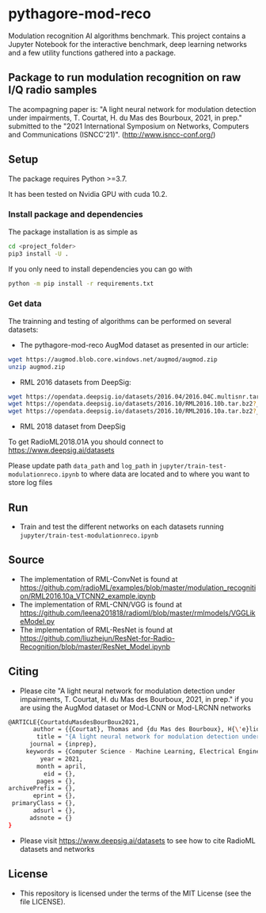 # pythagore-mod-reco
Modulation recognition AI algorithms benchmark.
This project contains a Jupyter Notebook for the interactive benchmark, deep learning networks and a few utility functions gathered into a package.

## Package to run modulation recognition on raw I/Q radio samples

The acompagning paper is: "A light neural network for modulation detection under impairments, T. Courtat, H. du Mas des Bourboux, 2021, in prep."
submitted to the "2021 International Symposium on Networks, Computers and Communications (ISNCC'21)".
(http://www.isncc-conf.org/)

## Setup
The package requires Python >=3.7.

It has been tested on Nvidia GPU with cuda 10.2.

### Install package and dependencies

The package installation is as simple as
```bash
cd <project_folder>
pip3 install -U .
```

If you only need to install dependencies you can go with
```bash
python -m pip install -r requirements.txt
```

### Get data
The trainning and testing of algorithms can be performed on several datasets:

- The pythagore-mod-reco AugMod dataset as presented in our article:

```bash
wget https://augmod.blob.core.windows.net/augmod/augmod.zip
unzip augmod.zip
```
- RML 2016 datasets from DeepSig:
```bash
wget https://opendata.deepsig.io/datasets/2016.04/2016.04C.multisnr.tar.bz2?__hstc=233546881.9c91e0549f9b6bfce6708a49c211c1c9.1614872457734.1614872457734.1614872457734.1&__hssc=233546881.1.1614872457735&__hsfp=1843090487
wget https://opendata.deepsig.io/datasets/2016.10/RML2016.10b.tar.bz2?__hstc=233546881.9c91e0549f9b6bfce6708a49c211c1c9.1614872457734.1614872457734.1614872457734.1&__hssc=233546881.1.1614872457735&__hsfp=1843090487
wget https://opendata.deepsig.io/datasets/2016.10/RML2016.10a.tar.bz2?__hstc=233546881.9c91e0549f9b6bfce6708a49c211c1c9.1614872457734.1614872457734.1614872457734.1&__hssc=233546881.1.1614872457735&__hsfp=1843090487
```

- RML 2018 dataset from DeepSig

To get RadioML2018.01A  you should connect to https://www.deepsig.ai/datasets

Please update path `data_path` and `log_path` in `jupyter/train-test-modulationreco.ipynb` to where data are located and to where you want to store log files

## Run

- Train and test the different networks on each datasets running `jupyter/train-test-modulationreco.ipynb`

## Source

- The implementation of RML-ConvNet is found at https://github.com/radioML/examples/blob/master/modulation_recognition/RML2016.10a_VTCNN2_example.ipynb
- The implementation of RML-CNN/VGG is found at https://github.com/leena201818/radioml/blob/master/rmlmodels/VGGLikeModel.py
- The implementation of RML-ResNet is found at https://github.com/liuzhejun/ResNet-for-Radio-Recognition/blob/master/ResNet_Model.ipynb

## Citing

- Please cite "A light neural network for modulation detection under impairments, T. Courtat, H. du Mas des Bourboux, 2021, in prep."
if you are using the AugMod dataset or Mod-LCNN or Mod-LRCNN networks
```bash
@ARTICLE{CourtatduMasdesBourBoux2021,
       author = {{Courtat}, Thomas and {du Mas des Bourboux}, H{\'e}lion},
        title = "{A light neural network for modulation detection under impairments}",
      journal = {inprep},
     keywords = {Computer Science - Machine Learning, Electrical Engineering and Systems Science - Signal Processing, Statistics - Machine Learning},
         year = 2021,
        month = april,
          eid = {},
        pages = {},
archivePrefix = {},
       eprint = {},
 primaryClass = {},
       adsurl = {},
      adsnote = {}
}
```
- Please visit https://www.deepsig.ai/datasets to see how to cite RadioML datasets and networks

## License

- This repository is licensed under the terms of the MIT License (see the file LICENSE).

